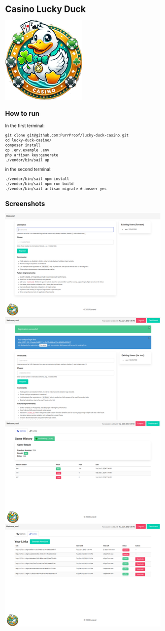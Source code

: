 # Casino Lucky Duck

![Screenshot](public/logo.png)

## How to run

In the first terminal:

```shell
git clone git@github.com:PurrProof/lucky-duck-casino.git
cd lucky-duck-casino/
composer install
cp .env.example .env
php artisan key:generate
./vendor/bin/sail up
```

in the second terminal:

```shell
./vendor/bin/sail npm install
./vendor/bin/sail npm run build
./vendor/bin/sail artisan migrate # answer yes
```

## Screenshots

![Screenshot 1](public/screenshots/duck1.png)
![Screenshot 2](public/screenshots/duck2.png)
![Screenshot 3](public/screenshots/duck3.png)
![Screenshot 4](public/screenshots/duck4.png)

